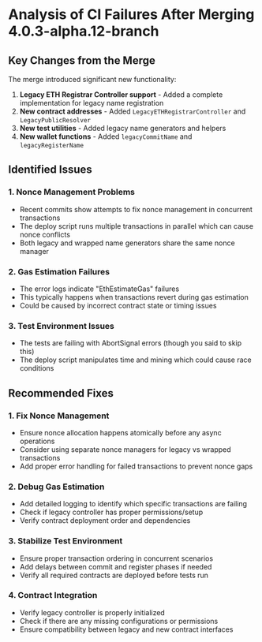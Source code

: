 # Analysis of CI Failures After Merging 4.0.3-alpha.12-branch

## Key Changes from the Merge
The merge introduced significant new functionality:
1. **Legacy ETH Registrar Controller support** - Added a complete implementation for legacy name registration
2. **New contract addresses** - Added `LegacyETHRegistrarController` and `LegacyPublicResolver` 
3. **New test utilities** - Added legacy name generators and helpers
4. **New wallet functions** - Added `legacyCommitName` and `legacyRegisterName`

## Identified Issues

### 1. Nonce Management Problems
- Recent commits show attempts to fix nonce management in concurrent transactions
- The deploy script runs multiple transactions in parallel which can cause nonce conflicts
- Both legacy and wrapped name generators share the same nonce manager

### 2. Gas Estimation Failures
- The error logs indicate "EthEstimateGas" failures
- This typically happens when transactions revert during gas estimation
- Could be caused by incorrect contract state or timing issues

### 3. Test Environment Issues
- The tests are failing with AbortSignal errors (though you said to skip this)
- The deploy script manipulates time and mining which could cause race conditions

## Recommended Fixes

### 1. Fix Nonce Management
- Ensure nonce allocation happens atomically before any async operations
- Consider using separate nonce managers for legacy vs wrapped transactions
- Add proper error handling for failed transactions to prevent nonce gaps

### 2. Debug Gas Estimation
- Add detailed logging to identify which specific transactions are failing
- Check if legacy controller has proper permissions/setup
- Verify contract deployment order and dependencies

### 3. Stabilize Test Environment
- Ensure proper transaction ordering in concurrent scenarios
- Add delays between commit and register phases if needed
- Verify all required contracts are deployed before tests run

### 4. Contract Integration
- Verify legacy controller is properly initialized
- Check if there are any missing configurations or permissions
- Ensure compatibility between legacy and new contract interfaces
